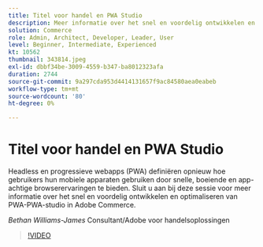 ```yaml
---
title: Titel voor handel en PWA Studio
description: Meer informatie over het snel en voordelig ontwikkelen en optimaliseren van PWA met PWA studio in Adobe Commerce
solution: Commerce
role: Admin, Architect, Developer, Leader, User
level: Beginner, Intermediate, Experienced
kt: 10562
thumbnail: 343814.jpeg
exl-id: dbbf34be-3009-4559-b347-ba8012323afa
duration: 2744
source-git-commit: 9a297cda953d4414131657f9ac84580aea0eabeb
workflow-type: tm+mt
source-wordcount: '80'
ht-degree: 0%

---
```


# Titel voor handel en PWA Studio

Headless en progressieve webapps (PWA) definiëren opnieuw hoe gebruikers hun mobiele apparaten gebruiken door snelle, boeiende en app-achtige browserervaringen te bieden. Sluit u aan bij deze sessie voor meer informatie over het snel en voordelig ontwikkelen en optimaliseren van PWA-PWA-studio in Adobe Commerce.

*Bethan Williams-James* Consultant/Adobe voor handelsoplossingen

>[!VIDEO](https://video.tv.adobe.com/v/343814/?quality=12&learn=on)
